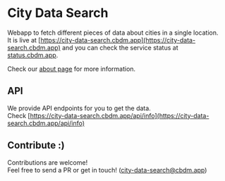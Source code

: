 # City Data Search
Webapp to fetch different pieces of data about cities in a single location.  
It is live at [https://city-data-search.cbdm.app](https://city-data-search.cbdm.app) and you can check the service status at [status.cbdm.app](https://status.cbdm.app/).

Check our [about page](https://city-data-search.cbdm.app/about) for more information.

## API
We provide API endpoints for you to get the data.  
Check [https://city-data-search.cbdm.app/api/info](https://city-data-search.cbdm.app/api/info)

## Contribute :)
Contributions are welcome!  
Feel free to send a PR or get in touch! ([city-data-search@cbdm.app](mailto:city-data-search.cbdm.app))
